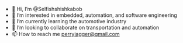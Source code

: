 - 👋 Hi, I’m @Selfishshishkabob
- 👀 I’m interested in embedded, automation, and software engineering
- 🌱 I’m currently learning the automotive industry
- 💞️ I’m looking to collaborate on transportation and automation
- 📫 How to reach me perryjagger@gmail.com

<!---
Selfishshishkabob/Selfishshishkabob is a ✨ special ✨ repository because its `README.md` (this file) appears on your GitHub profile.
You can click the Preview link to take a look at your changes.
--->
